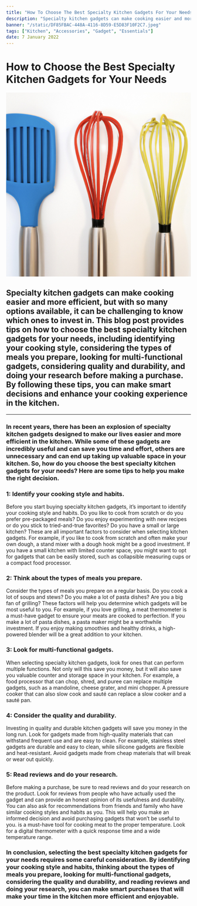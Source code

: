 ```yaml
---
title: "How To Choose The Best Specialty Kitchen Gadgets For Your Needs"
description: "Specialty kitchen gadgets can make cooking easier and more efficient, but with so many options available, it can be challenging to know which ones to invest in. This blog post provides tips on how to choose the best specialty kitchen gadgets for your needs, including identifying your cooking style, considering the types of meals you prepare, looking for multi-functional gadgets, considering quality and durability, and doing your research before making a purchase. By following these tips, you can make smart decisions and enhance your cooking experience in the kitchen"
banner: "/static/DF85FBAC-448A-4116-8D59-E5D83F10F2C7.jpeg"
tags: ["Kitchen", "Accessories", "Gadget", "Essentials"]
date: 7 January 2022
---
```


# How to Choose the Best Specialty Kitchen Gadgets for Your Needs

![kitchen tools and gadgets](https://github.com/joeynweke/myblog/blob/master/public/static/DF85FBAC-448A-4116-8D59-E5D83F10F2C7.jpeg?raw=true)

## Specialty kitchen gadgets can make cooking easier and more efficient, but with so many options available, it can be challenging to know which ones to invest in. This blog post provides tips on how to choose the best specialty kitchen gadgets for your needs, including identifying your cooking style, considering the types of meals you prepare, looking for multi-functional gadgets, considering quality and durability, and doing your research before making a purchase. By following these tips, you can make smart decisions and enhance your cooking experience in the kitchen.

---

### In recent years, there has been an explosion of specialty kitchen gadgets designed to make our lives easier and more efficient in the kitchen. While some of these gadgets are incredibly useful and can save you time and effort, others are unnecessary and can end up taking up valuable space in your kitchen. So, how do you choose the best specialty kitchen gadgets for your needs? Here are some tips to help you make the right decision.

### 1: Identify your cooking style and habits.
Before you start buying specialty kitchen gadgets, it’s important to identify your cooking style and habits. Do you like to cook from scratch or do you prefer pre-packaged meals? Do you enjoy experimenting with new recipes or do you stick to tried-and-true favorites? Do you have a small or large kitchen? These are all important factors to consider when selecting kitchen gadgets.
For example, if you like to cook from scratch and often make your own dough, a stand mixer with a dough hook might be a good investment. If you have a small kitchen with limited counter space, you might want to opt for gadgets that can be easily stored, such as collapsible measuring cups or a compact food processor.

### 2: Think about the types of meals you prepare.
Consider the types of meals you prepare on a regular basis. Do you cook a lot of soups and stews? Do you make a lot of pasta dishes? Are you a big fan of grilling? These factors will help you determine which gadgets will be most useful to you.
For example, if you love grilling, a meat thermometer is a must-have gadget to ensure your meats are cooked to perfection. If you make a lot of pasta dishes, a pasta maker might be a worthwhile investment. If you enjoy making smoothies and healthy drinks, a high-powered blender will be a great addition to your kitchen.

### 3: Look for multi-functional gadgets.
When selecting specialty kitchen gadgets, look for ones that can perform multiple functions. Not only will this save you money, but it will also save you valuable counter and storage space in your kitchen.
For example, a food processor that can chop, shred, and puree can replace multiple gadgets, such as a mandoline, cheese grater, and mini chopper. A pressure cooker that can also slow cook and sauté can replace a slow cooker and a sauté pan.

### 4: Consider the quality and durability.
Investing in quality and durable kitchen gadgets will save you money in the long run. Look for gadgets made from high-quality materials that can withstand frequent use and are easy to clean.
For example, stainless steel gadgets are durable and easy to clean, while silicone gadgets are flexible and heat-resistant. Avoid gadgets made from cheap materials that will break or wear out quickly.

### 5: Read reviews and do your research.
Before making a purchase, be sure to read reviews and do your research on the product. Look for reviews from people who have actually used the gadget and can provide an honest opinion of its usefulness and durability.
You can also ask for recommendations from friends and family who have similar cooking styles and habits as you. This will help you make an informed decision and avoid purchasing gadgets that won’t be useful to you.
 is a must-have tool for cooking meat to the proper temperature. Look for a digital thermometer with a quick response time and a wide temperature range.


### In conclusion, selecting the best specialty kitchen gadgets for your needs requires some careful consideration. By identifying your cooking style and habits, thinking about the types of meals you prepare, looking for multi-functional gadgets, considering the quality and durability, and reading reviews and doing your research, you can make smart purchases that will make your time in the kitchen more efficient and enjoyable.
